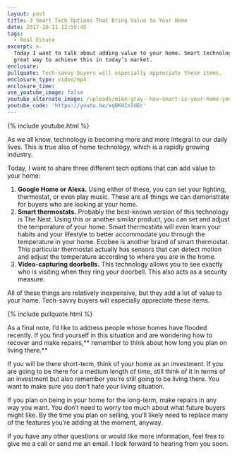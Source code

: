 ```yaml
---
layout: post
title: 3 Smart Tech Options That Bring Value to Your Home
date: 2017-10-11 12:55:45
tags:
  - Real Estate
excerpt: >-
  Today I want to talk about adding value to your home. Smart technology is a
  great way to achieve this in today’s market.
enclosure:
pullquote: Tech-savvy buyers will especially appreciate these items.
enclosure_type: video/mp4
enclosure_time:
use_youtube_image: false
youtube_alternate_image: /uploads/mike-gray--how-smart-is-your-home-youtube-1.jpg
youtube_code: 'https://youtu.be/xqBKdInlUEc'
---
```



{% include youtube.html %}

As we all know, technology is becoming more and more integral to our daily lives. This is true also of home technology, which is a rapidly growing industry.

Today, I want to share three different tech options that can add value to your home:

1. **Google Home or Alexa.** Using either of these, you can set your lighting, thermostat, or even play music. These are all things we can demonstrate for buyers who are looking at your home.
2. **Smart thermostats.** Probably the best-known version of this technology is The Nest. Using this or another similar product, you can set and adjust the temperature of your home. Smart thermostats will even learn your habits and your lifestyle to better accommodate you through the temperature in your home. Ecobee is another brand of smart thermostat. This particular thermostat actually has sensors that can detect motion and adjust the temperature according to where you are in the home.
3. **Video-capturing doorbells.** This technology allows you to see exactly who is visiting when they ring your doorbell. This also acts as a security measure.

All of these things are relatively inexpensive, but they add a lot of value to your home. Tech-savvy buyers will especially appreciate these items.

{% include pullquote.html %}

As a final note, I’d like to address people whose homes have flooded recently. If you find yourself in this situation and are wondering how to recover and make repairs,\*\* remember to think about how long you plan on living there.\*\*

If you will be there short-term, think of your home as an investment. If you are going to be there for a medium length of time, still think of it in terms of an investment but also remember you’re still going to be living there. You want to make sure you don’t hate your living situation.

If you plan on being in your home for the long-term, make repairs in any way you want. You don’t need to worry too much about what future buyers might like. By the time you plan on selling, you’ll likely need to replace many of the features you’re adding at the moment, anyway.

If you have any other questions or would like more information, feel free to give me a call or send me an email. I look forward to hearing from you soon.